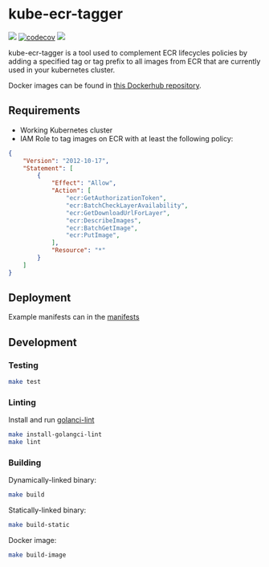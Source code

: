
# kube-ecr-tagger

![](https://github.com/AnesBenmerzoug/kube-ecr-tagger/workflows/CI/badge.svg)
[![codecov](https://codecov.io/gh/AnesBenmerzoug/kube-ecr-tagger/branch/master/graph/badge.svg)](https://codecov.io/gh/AnesBenmerzoug/kube-ecr-tagger)
[![](https://img.shields.io/docker/v/anesbenmerzoug/kube-ecr-tagger?sort=semver)](https://hub.docker.com/r/anesbenmerzoug/kube-ecr-tagger)


kube-ecr-tagger is a tool used to complement ECR lifecycles policies by adding a specified tag or tag prefix to all images from ECR that are currently used in your kubernetes cluster.

Docker images can be found in [this Dockerhub repository](https://hub.docker.com/r/anesbenmerzoug/kube-ecr-tagger).

## Requirements

* Working Kubernetes cluster
* IAM Role to tag images on ECR with at least the following policy:

```json
{
    "Version": "2012-10-17",
    "Statement": [
        {
            "Effect": "Allow",
            "Action": [
                "ecr:GetAuthorizationToken",
                "ecr:BatchCheckLayerAvailability",
                "ecr:GetDownloadUrlForLayer",
                "ecr:DescribeImages",
                "ecr:BatchGetImage",
                "ecr:PutImage",
            ],
            "Resource": "*"
        }
    ]
}
```

## Deployment

Example manifests can in the [manifests](manifests/)


## Development

### Testing

```bash
make test
```

### Linting

Install and run [golanci-lint](https://github.com/golangci/golangci-lint#install)

```bash
make install-golangci-lint
make lint
```

### Building

Dynamically-linked binary:

```bash
make build
```

Statically-linked binary:

```bash
make build-static
```

Docker image:

```bash
make build-image
```